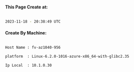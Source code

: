 
   
#### This Page Create at:

```bash

2023-11-18 - 20:38:49 UTC

```

#### Create By Machine:

```bash

Host Name : fv-az1040-956

platform  : Linux-6.2.0-1016-azure-x86_64-with-glibc2.35

Ip Local  : 10.1.0.30

```

